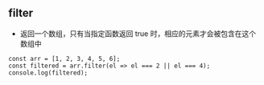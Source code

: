 ## filter

- 返回一个数组，只有当指定函数返回 true 时，相应的元素才会被包含在这个数组中

```
const arr = [1, 2, 3, 4, 5, 6];
const filtered = arr.filter(el => el === 2 || el === 4);
console.log(filtered);
```
